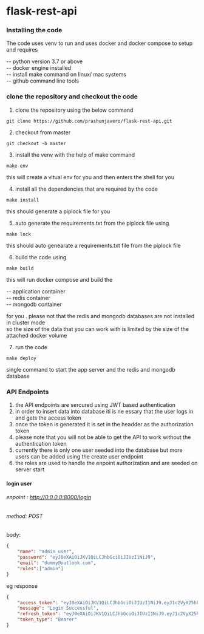 # flask-rest-api

### Installing the code 

The code uses venv to run and uses docker and docker compose to setup and requires <br/>

-- python version 3.7 or above <br/>
-- docker engine installed <br/>
-- install make command on linux/ mac  systems <br/>
-- github command line tools <br/>

### clone the repository and checkout the code <br/>

1. clone the repository using the below command <br/>

```
git clone https://github.com/prashunjavero/flask-rest-api.git
```

2. checkout from master 

```
git checkout -b master 
```

3. install the venv with the help of make command 

```
make env
```

this will create a vitual env for you and then enters the shell for you 

4. install all the dependencies that are required by the code 
```
make install
```

this should generate a piplock file for you 

5. auto generate the requirements.txt from the piplock file using 

```
make lock
```
this should auto genearate a requirements.txt file from the piplock file 

6. build the code using 

```
make build
```

this will run docker compose and build the <br>

-- application container <br>
-- redis container<br>
-- mongodb container <br>

for you . please not that the redis and mongodb databases are not installed in cluster mode <br>
so the size of the data that you can work with is limited by the size of the attached docker volume <br>

7. run the code 

```
make deploy
```

single command to start the app server and the redis and mongodb database 


### API Endpoints 

1. the API endpoints are sercured using JWT based authentication <br>
2. in order to insert data into database iti is ne essary that the user logs in and gets the access token <br>
3. once the token is generated it is set in the headder as the authorization token <br>
4. please note that you will not be able to get the API to work without the authentication token <br>
5. currently there is only one user seeded into the database but more users can be added using the create user endpoint <br>
6. the roles are used to handle the enpoint authorization and are seeded on server start <br>

#### login user 

###### enpoint : http://0.0.0.0:8000/login  <br>
###### method: POST   <br>
body:

```json
{
    "name": "admin_user",
    "password": "eyJ0eXAiOiJKV1QiLCJhbGciOiJIUzI1NiJ9",
    "email": "dummy@outlook.com",
    "roles":["admin"]
}

```

eg response <br>

```json
{
    "access_token": "eyJ0eXAiOiJKV1QiLCJhbGciOiJIUzI1NiJ9.eyJ1c2VyX25hbWUiOiJhZG1pbl91c2VyIiwiZXhwIjoxNjE3NDEzMzk2LCJzY29wZSI6WyJhZG1pbiJdfQ.KFKqwzjniIiNGArW4-2qlv1s0AMWID7TkJTPZJSP8kU",
    "message": "Login Successful",
    "refresh_token": "eyJ0eXAiOiJKV1QiLCJhbGciOiJIUzI1NiJ9.eyJ1c2VyX25hbWUiOiJhZG1pbl91c2VyIiwiZXhwIjoxNjE3NDEzMzk2LCJzY29wZSI6WyJhZG1pbiJdfQ.T3XvdwmcJBAdXgaJ8PdrWlCci84KuODYkZiAeoX0Lik",
    "token_type": "Bearer"
}
```


